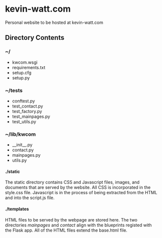 # kevin-watt.com
Personal website to be hosted at kevin-watt.com
## Directory Contents
### ~/
* kwcom.wsgi
* requirements.txt
* setup.cfg
* setup.py

### ~/tests
* conftest.py
* test_contact.py
* test_factory.py
* test_mainpages.py
* test_utils.py

### ~/lib/kwcom
* \_\_init\_\_.py
* contact.py
* mainpages.py
* utils.py

#### ./static
The static directory contains CSS and Javascript files, images, and documents that are served by the website. All CSS is incorporated in the style.css file. Javascript is in the process of being extracted from the HTML and into the script.js file.

#### ./templates
HTML files to be served by the webpage are stored here. The two directories *mainpages* and *contact* align with the blueprints registed with the Flask app. All of the HTML files extend the base.html file.
